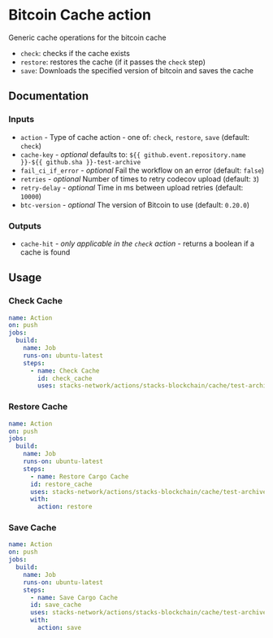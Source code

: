 # Bitcoin Cache action

Generic cache operations for the bitcoin cache

- `check`: checks if the cache exists
- `restore`: restores the cache (if it passes the `check` step)
- `save`: Downloads the specified version of bitcoin and saves the cache

## Documentation

### Inputs

- `action` - Type of cache action - one of: `check`, `restore`, `save` (default: `check`)
- `cache-key` - _optional_ defaults to: `${{ github.event.repository.name }}-${{ github.sha }}-test-archive`
- `fail_ci_if_error` - _optional_ Fail the workflow on an error (default: `false`)
- `retries` - _optional_ Number of times to retry codecov upload (default: `3`)
- `retry-delay` - _optional_ Time in ms between upload retries (default: `10000`)
- `btc-version` - _optional_ The version of Bitcoin to use (default: `0.20.0`)

### Outputs

- `cache-hit` - _only applicable in the `check` action_ - returns a boolean if a cache is found

## Usage

### Check Cache

```yaml
name: Action
on: push
jobs:
  build:
    name: Job
    runs-on: ubuntu-latest
    steps:
      - name: Check Cache
        id: check_cache
        uses: stacks-network/actions/stacks-blockchain/cache/test-archive@main
```

### Restore Cache

```yaml
name: Action
on: push
jobs:
  build:
    name: Job
    runs-on: ubuntu-latest
    steps:
      - name: Restore Cargo Cache
      id: restore_cache
      uses: stacks-network/actions/stacks-blockchain/cache/test-archive@main
      with:
        action: restore
```

### Save Cache

```yaml
name: Action
on: push
jobs:
  build:
    name: Job
    runs-on: ubuntu-latest
    steps:
      - name: Save Cargo Cache
      id: save_cache
      uses: stacks-network/actions/stacks-blockchain/cache/test-archive@main
      with:
        action: save
```
